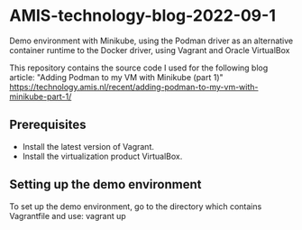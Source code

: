 # AMIS-technology-blog-2022-09-1
Demo environment with Minikube, using the Podman driver as an alternative container runtime to the Docker driver, using Vagrant and Oracle VirtualBox

This repository contains the source code I used for the following blog article:
"Adding Podman to my VM with Minikube (part 1)"
https://technology.amis.nl/recent/adding-podman-to-my-vm-with-minikube-part-1/

## Prerequisites
- Install the latest version of Vagrant.
- Install the virtualization product VirtualBox.


## Setting up the demo environment

To set up the demo environment, go to the directory which contains Vagrantfile and use: vagrant up
